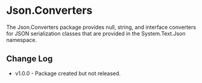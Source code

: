 # Json.Converters
The Json.Converters package provides null, string, and interface converters for JSON serialization classes that are provided in the System.Text.Json namespace.

## Change Log
- v1.0.0 - Package created but not released.

